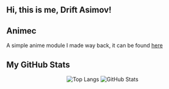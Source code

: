 ## Hi, this is me, Drift Asimov!

## Animec
A simple anime module I made way back, it can be found [here](https://pypi.org/project/animec/)
## My GitHub Stats

<p align="center">
  
  <img alt="Top Langs" src="https://github-readme-stats.vercel.app/api/top-langs/?username=driftasimov&layout=compact&theme=radical&hide_border=true&bg_color=00000000">
  <img alt="GitHub Stats" src="https://github-readme-stats.vercel.app/api?username=driftasimov&show_icons=true&theme=radical&count_private=True&hide_border=true&include_all_commits=true&bg_color=00000000">

</p>
